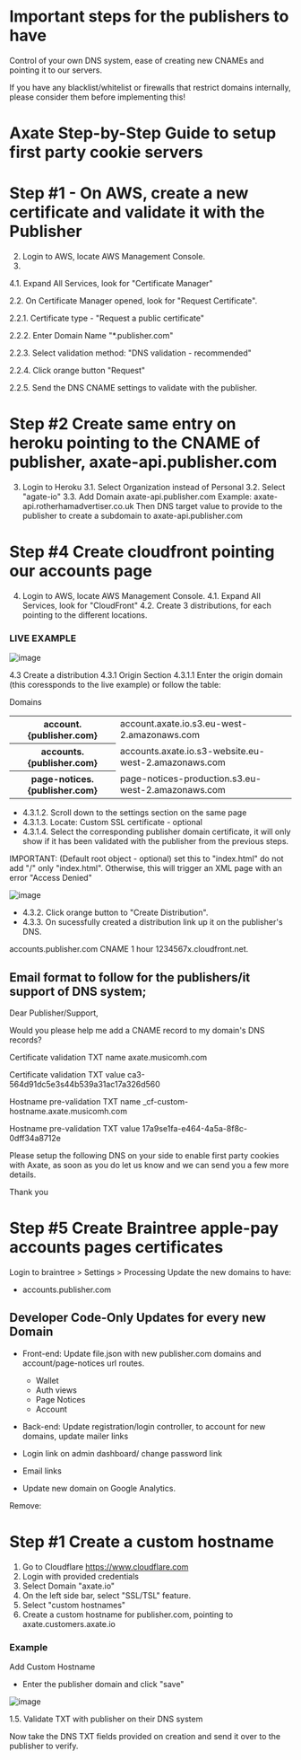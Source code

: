 # Important steps for the publishers to have

Control of your own DNS system, ease of creating new CNAMEs and pointing it to our servers.

If you have any blacklist/whitelist or firewalls that restrict domains internally, please consider them before implementing this!

# Axate Step-by-Step Guide to setup first party cookie servers 


Step #1 - On AWS, create a new certificate and validate it with the Publisher
============================================================================================

2. Login to AWS, locate AWS Management Console. 
3. 
4.1. Expand All Services, look for "Certificate Manager"

2.2. On Certificate Manager opened, look for "Request Certificate".

 2.2.1. Certificate type - "Request a public certificate"
 
 2.2.2. Enter Domain Name "*.publisher.com"
 
 2.2.3. Select validation method: "DNS validation - recommended"
 
 2.2.4. Click orange button "Request"
 
 2.2.5. Send the DNS CNAME settings to validate with the publisher.
 

Step #2 Create same entry on heroku pointing to the CNAME of publisher, axate-api.publisher.com
=============================================================================================

3. Login to Heroku
  3.1. Select Organization instead of Personal
  3.2. Select "agate-io"
  3.3. Add Domain 
      axate-api.publisher.com
      Example: axate-api.rotherhamadvertiser.co.uk
      Then DNS target value to provide to the publisher to create a subdomain to axate-api.publisher.com 

Step #4 Create cloudfront pointing our accounts page
=============================================================================================

4. Login to AWS, locate AWS Management Console. 
4.1. Expand All Services, look for "CloudFront"
4.2. Create 3 distributions, for each pointing to the different locations.

### LIVE EXAMPLE ###

![image](https://user-images.githubusercontent.com/22083512/176415866-ba9e75ff-4a52-4b35-a1da-2c3585936166.png)

4.3 Create a distribution
4.3.1 Origin Section
4.3.1.1 Enter the origin domain (this coressponds to the live example) or follow the table:

Domains

<table>
  <tr>
    <th>account.{publisher.com}</th>
    <td>account.axate.io.s3.eu-west-2.amazonaws.com</td>
  </tr>
  <tr>
    <th>accounts.{publisher.com}</th>
    <td>accounts.axate.io.s3-website.eu-west-2.amazonaws.com</td>
  </tr>
  <tr>
    <th>page-notices.{publisher.com}</th>
    <td>page-notices-production.s3.eu-west-2.amazonaws.com</td>
  </tr>
</table>

- 4.3.1.2. Scroll down to the settings section on the same page
- 4.3.1.3. Locate: Custom SSL certificate - optional
- 4.3.1.4. Select the corresponding publisher domain certificate, it will only show if it has been validated with the publisher from the previous steps.

IMPORTANT: (Default root object - optional) set this to "index.html" do not add "/" only "index.html". Otherwise, this will trigger an XML page with an error "Access Denied" 

![image](https://user-images.githubusercontent.com/22083512/194289938-f7cc42bf-d28c-45fb-b48c-c0502f3341c1.png)

- 4.3.2. Click orange button to "Create Distribution".
- 4.3.3. On sucessfully created a distribution link up it on the publisher's DNS.

accounts.publisher.com	CNAME	1 hour	 1234567x.cloudfront.net.





## Email format to follow for the publishers/it support of DNS system; 

Dear Publisher/Support,
 
Would you please help me add a CNAME record to my domain's DNS records?
 


Certificate validation TXT name
axate.musicomh.com

Certificate validation TXT value
ca3-564d91dc5e3s44b539a31ac17a326d560


Hostname pre-validation TXT name
_cf-custom-hostname.axate.musicomh.com

Hostname pre-validation TXT value
17a9se1fa-e464-4a5a-8f8c-0dff34a8712e

Please setup the following DNS on your side to enable first party cookies with Axate, as soon as you do let us know and we can send you a few more details.


Thank you



Step #5 Create Braintree apple-pay accounts pages certificates
=============================================================================================
Login to braintree > Settings > Processing
Update the new domains to have:


- accounts.publisher.com


## Developer Code-Only Updates for every new Domain

- Front-end: Update file.json with new publisher.com domains and account/page-notices url routes.
  - Wallet
  - Auth views
  - Page Notices
  - Account
 
- Back-end: Update registration/login controller, to account for new domains, update mailer links

- Login link on admin dashboard/ change password link 
- Email links 


- Update new domain on Google Analytics. 







Remove:


Step #1  Create a custom hostname
=========================================================================================

1. Go to Cloudflare https://www.cloudflare.com
2. Login with provided credentials
3. Select Domain "axate.io"
4. On the left side bar, select "SSL/TSL" feature.
5. Select "custom hostnames"
6. Create a custom hostname for publisher.com, pointing to axate.customers.axate.io
 
### Example ###

Add Custom Hostname 
- Enter the publisher domain and click "save"

![image](https://user-images.githubusercontent.com/22083512/176407582-e227c19d-3052-480e-940b-18e9b06e4185.png)

1.5. Validate TXT with publisher on their DNS system

Now take the DNS TXT fields provided on creation and send it over to the publisher to verify.
